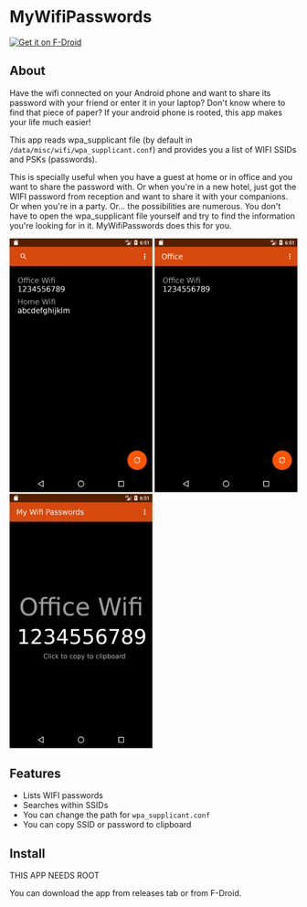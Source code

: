 # MyWifiPasswords

<a href="https://f-droid.org/packages/info.aario.mywifipasswords/" target="_blank">
<img src="https://f-droid.org/badge/get-it-on.png" alt="Get it on F-Droid" height="80"/></a>

## About

Have the wifi connected on your Android phone and want to share its password with your friend or enter it in your laptop? Don't know where to find that piece of paper? If your android phone is rooted, this app makes your life much easier!

This app reads wpa_supplicant file (by default in `/data/misc/wifi/wpa_supplicant.conf`) and provides you a list of WIFI SSIDs and PSKs (passwords).

This is specially useful when you have a guest at home or in office and you want to share the password with. Or when you're in a new hotel, just got the WIFI password from reception and want to share it with your companions. Or when you're in a party. Or... the possibilities are numerous. You don't have to open the wpa_supplicant file yourself and try to find the information you're looking for in it. MyWifiPasswords does this for you.

<img src='screenshots/screenshot-1.png?raw=true' style="max-width:250px"> <img src='screenshots/screenshot-2.png?raw=true' style="max-width:250px"> <img src='screenshots/screenshot-3.png?raw=true' style="max-width:250px">

## Features
- Lists WIFI passwords
- Searches within SSIDs
- You can change the path for `wpa_supplicant.conf`
- You can copy SSID or password to clipboard

## Install

THIS APP NEEDS ROOT

You can download the app from releases tab or from F-Droid.